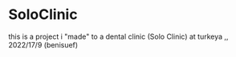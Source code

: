 # SoloClinic
this is a project i "made" to a dental clinic (Solo Clinic) at turkeya ,, 2022/17/9 (benisuef)
